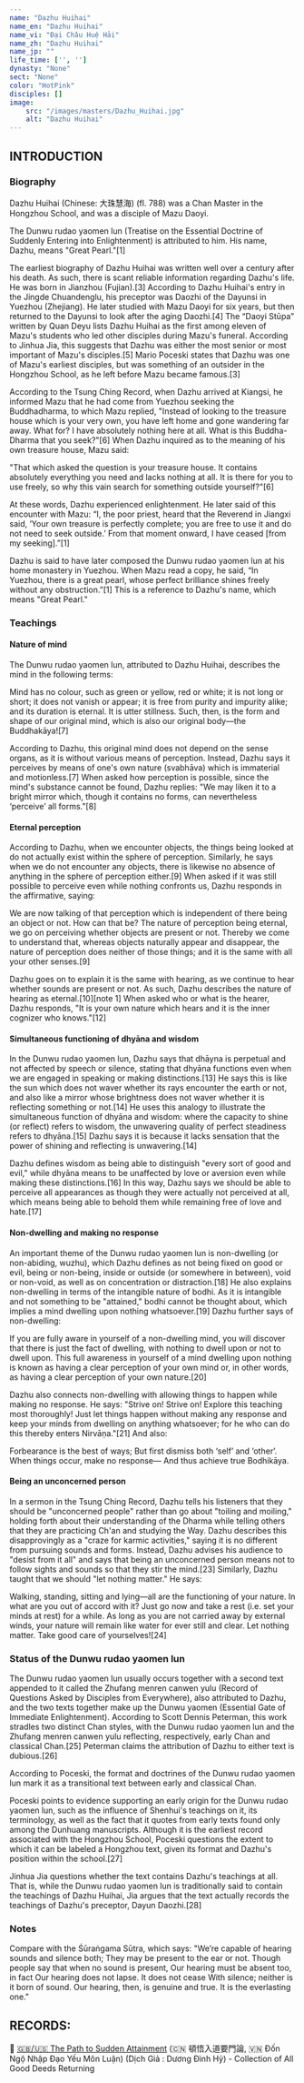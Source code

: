```yaml
---
name: "Dazhu Huihai"
name_en: "Dazhu Huihai"
name_vi: "Đại Châu Huệ Hải"
name_zh: "Dazhu Huihai"
name_jp: ""
life_time: ['', '']
dynasty: "None"
sect: "None"
color: "HotPink"
disciples: []
image: 
    src: "/images/masters/Dazhu_Huihai.jpg"
    alt: "Dazhu Huihai"
---
```


## INTRODUCTION

### Biography

Dazhu Huihai (Chinese: 大珠慧海) (fl. 788) was a Chan Master in the Hongzhou School, and was a disciple of Mazu Daoyi.

The Dunwu rudao yaomen lun (Treatise on the Essential Doctrine of Suddenly Entering into Enlightenment) is attributed to him. His name, Dazhu, means "Great Pearl."[1]

The earliest biography of Dazhu Huihai was written well over a century after his death. As such, there is scant reliable information regarding Dazhu's life. He was born in Jianzhou (Fujian).[3] According to Dazhu Huihai's entry in the Jingde Chuandenglu, his preceptor was Daozhi of the Dayunsi in Yuezhou (Zhejiang). He later studied with Mazu Daoyi for six years, but then returned to the Dayunsi to look after the aging Daozhi.[4] The “Daoyi Stūpa” written by Quan Deyu lists Dazhu Huihai as the first among eleven of Mazu's students who led other disciples during Mazu's funeral. According to Jinhua Jia, this suggests that Dazhu was either the most senior or most important of Mazu's disciples.[5] Mario Poceski states that Dazhu was one of Mazu's earliest disciples, but was something of an outsider in the Hongzhou School, as he left before Mazu became famous.[3]

According to the Tsung Ching Record, when Dazhu arrived at Kiangsi, he informed Mazu that he had come from Yuezhou seeking the Buddhadharma, to which Mazu replied, "Instead of looking to the treasure house which is your very own, you have left home and gone wandering far away. What for? I have absolutely nothing here at all. What is this Buddha-Dharma that you seek?"[6] When Dazhu inquired as to the meaning of his own treasure house, Mazu said:

"That which asked the question is your treasure house. It contains absolutely everything you need and lacks nothing at all. It is there for you to use freely, so why this vain search for something outside yourself?"[6]

At these words, Dazhu experienced enlightenment. He later said of this encounter with Mazu: “I, the poor priest, heard that the Reverend in Jiangxi said, ‘Your own treasure is perfectly complete; you are free to use it and do not need to seek outside.’ From that moment onward, I have ceased [from my seeking].”[1]

Dazhu is said to have later composed the Dunwu rudao yaomen lun at his home monastery in Yuezhou. When Mazu read a copy, he said, “In Yuezhou, there is a great pearl, whose perfect brilliance shines freely without any obstruction.”[1] This is a reference to Dazhu's name, which means "Great Pearl."

### Teachings

#### Nature of mind

The Dunwu rudao yaomen lun, attributed to Dazhu Huihai, describes the mind in the following terms:

Mind has no colour, such as green or yellow, red or white; it is not long or short; it does not vanish or appear; it is free from purity and impurity alike; and its duration is eternal. It is utter stillness. Such, then, is the form and shape of our original mind, which is also our original body—the Buddhakāya![7]

According to Dazhu, this original mind does not depend on the sense organs, as it is without various means of perception. Instead, Dazhu says it perceives by means of one's own nature (svabhāva) which is immaterial and motionless.[7] When asked how perception is possible, since the mind's substance cannot be found, Dazhu replies: "We may liken it to a bright mirror which, though it contains no forms, can nevertheless ‘perceive’ all forms."[8]

#### Eternal perception

According to Dazhu, when we encounter objects, the things being looked at do not actually exist within the sphere of perception. Similarly, he says when we do not encounter any objects, there is likewise no absence of anything in the sphere of perception either.[9] When asked if it was still possible to perceive even while nothing confronts us, Dazhu responds in the affirmative, saying:

We are now talking of that perception which is independent of there being an object or not. How can that be? The nature of perception being eternal, we go on perceiving whether objects are present or not. Thereby we come to understand that, whereas objects naturally appear and disappear, the nature of perception does neither of those things; and it is the same with all your other senses.[9]

Dazhu goes on to explain it is the same with hearing, as we continue to hear whether sounds are present or not. As such, Dazhu describes the nature of hearing as eternal.[10][note 1] When asked who or what is the hearer, Dazhu responds, "It is your own nature which hears and it is the inner cognizer who knows."[12]

#### Simultaneous functioning of dhyāna and wisdom

In the Dunwu rudao yaomen lun, Dazhu says that dhāyna is perpetual and not affected by speech or silence, stating that dhyāna functions even when we are engaged in speaking or making distinctions.[13] He says this is like the sun which does not waver whether its rays encounter the earth or not, and also like a mirror whose brightness does not waver whether it is reflecting something or not.[14] He uses this analogy to illustrate the simultaneous function of dhyāna and wisdom: where the capacity to shine (or reflect) refers to wisdom, the unwavering quality of perfect steadiness refers to dhyāna.[15] Dazhu says it is because it lacks sensation that the power of shining and reflecting is unwavering.[14]

Dazhu defines wisdom as being able to distinguish "every sort of good and evil," while dhyāna means to be unaffected by love or aversion even while making these distinctions.[16] In this way, Dazhu says we should be able to perceive all appearances as though they were actually not perceived at all, which means being able to behold them while remaining free of love and hate.[17]

#### Non-dwelling and making no response

An important theme of the Dunwu rudao yaomen lun is non-dwelling (or non-abiding, wuzhu), which Dazhu defines as not being fixed on good or evil, being or non-being, inside or outside (or somewhere in between), void or non-void, as well as on concentration or distraction.[18] He also explains non-dwelling in terms of the intangible nature of bodhi. As it is intangible and not something to be "attained," bodhi cannot be thought about, which implies a mind dwelling upon nothing whatsoever.[19] Dazhu further says of non-dwelling:

If you are fully aware in yourself of a non-dwelling mind, you will discover that there is just the fact of dwelling, with nothing to dwell upon or not to dwell upon. This full awareness in yourself of a mind dwelling upon nothing is known as having a clear perception of your own mind or, in other words, as having a clear perception of your own nature.[20]

Dazhu also connects non-dwelling with allowing things to happen while making no response. He says: "Strive on! Strive on! Explore this teaching most thoroughly! Just let things happen without making any response and keep your minds from dwelling on anything whatsoever; for he who can do this thereby enters Nirvāṇa."[21] And also:

Forbearance is the best of ways;
But first dismiss both ‘self’ and ‘other’.
When things occur, make no response—
And thus achieve true Bodhikāya.

#### Being an unconcerned person

In a sermon in the Tsung Ching Record, Dazhu tells his listeners that they should be "unconcerned people" rather than go about "toiling and moiling," holding forth about their understanding of the Dharma while telling others that they are practicing Ch'an and studying the Way. Dazhu describes this disapprovingly as a "craze for karmic activities," saying it is no different from pursuing sounds and forms. Instead, Dazhu advises his audience to "desist from it all" and says that being an unconcerned person means not to follow sights and sounds so that they stir the mind.[23] Similarly, Dazhu taught that we should "let nothing matter." He says:

Walking, standing, sitting and lying—all are the functioning of your nature. In what are you out of accord with it? Just go now and take a rest (i.e. set your minds at rest) for a while. As long as you are not carried away by external winds, your nature will remain like water for ever still and clear. Let nothing matter. Take good care of yourselves![24]

### Status of the Dunwu rudao yaomen lun

The Dunwu rudao yaomen lun usually occurs together with a second text appended to it called the Zhufang menren canwen yulu (Record of Questions Asked by Disciples from Everywhere), also attributed to Dazhu, and the two texts together make up the Dunwu yaomen (Essential Gate of Immediate Enlightenment). According to Scott Dennis Peterman, this work stradles two distinct Chan styles, with the Dunwu rudao yaomen lun and the Zhufang menren canwen yulu reflecting, respectively, early Chan and classical Chan.[25] Peterman claims the attribution of Dazhu to either text is dubious.[26]

According to Poceski, the format and doctrines of the Dunwu rudao yaomen lun mark it as a transitional text between early and classical Chan. 

Poceski points to evidence supporting an early origin for the Dunwu rudao yaomen lun, such as the influence of Shenhui's teachings on it, its terminology, as well as the fact that it quotes from early texts found only among the Dunhuang manuscripts. Although it is the earliest record associated with the Hongzhou School, Poceski questions the extent to which it can be labeled a Hongzhou text, given its format and Dazhu's position within the school.[27]

Jinhua Jia questions whether the text contains Dazhu's teachings at all. That is, while the Dunwu rudao yaomen lun is traditionally said to contain the teachings of Dazhu Huihai, Jia argues that the text actually records the teachings of Dazhu's preceptor, Dayun Daozhi.[28]

### Notes

Compare with the Śūraṅgama Sūtra, which says:
"We’re capable of hearing sounds and silence both;
They may be present to the ear or not.
Though people say that when no sound is present,
Our hearing must be absent too, in fact
Our hearing does not lapse. It does not cease
With silence; neither is it born of sound.
Our hearing, then, is genuine and true.
It is the everlasting one."

## RECORDS:

📖 [🇬🇧/🇺🇸 The Path to Sudden Attainment](https://thuvienhoasen.org/images/file/vmwAmJ1G0QgQAN5j/don-ngo-nhap-dao-yeu-mon-luc.pdf) (🇨🇳 頓悟入道要門論, 🇻🇳 Đốn Ngộ Nhập Đạo Yếu Môn Luận) (Dịch Giả : Dương Đình Hỷ) - Collection of All Good Deeds Returning

